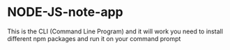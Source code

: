 # NODE-JS-note-app
This is the CLI (Command Line Program) and it will work you need to install different npm packages and run it on your command prompt
